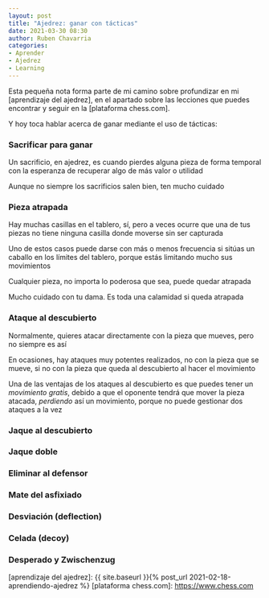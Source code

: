 ```yaml
---
layout: post
title: "Ajedrez: ganar con tácticas"
date: 2021-03-30 08:30
author: Ruben Chavarria
categories: 
- Aprender
- Ajedrez
- Learning
---
```


Esta pequeña nota forma parte de mi camino sobre profundizar en mi
[aprendizaje del ajedrez], en el apartado sobre las lecciones que puedes
encontrar y seguir en la [plataforma chess.com].

Y hoy toca hablar acerca de ganar mediante el uso de tácticas:

<!-- more -->

### Sacrificar para ganar

Un sacrificio, en ajedrez, es cuando pierdes alguna pieza de forma temporal con
la esperanza de recuperar algo de más valor o utilidad

Aunque no siempre los sacrificios salen bien, ten mucho cuidado

### Pieza atrapada

Hay muchas casillas en el tablero, sí, pero a veces ocurre que una de tus piezas
no tiene ninguna casilla donde moverse sin ser capturada

Uno de estos casos puede darse con más o menos frecuencia si sitúas un caballo
en los límites del tablero, porque estás limitando mucho sus movimientos

Cualquier pieza, no importa lo poderosa que sea, puede quedar atrapada

Mucho cuidado con tu dama. Es toda una calamidad si queda atrapada

### Ataque al descubierto

Normalmente, quieres atacar directamente con la pieza que mueves, pero no siempre
es así

En ocasiones, hay ataques muy potentes realizados, no con la pieza que se mueve,
si no con la pieza que queda al descubierto al hacer el movimiento

Una de las ventajas de los ataques al descubierto es que puedes tener un
*movimiento gratis*, debido a que el oponente tendrá que mover la pieza atacada,
*perdiendo* así un movimiento, porque no puede gestionar dos ataques a la vez

### Jaque al descubierto
### Jaque doble
### Eliminar al defensor
### Mate del asfixiado
### Desviación (deflection)
### Celada (decoy)
### Desperado y Zwischenzug

[aprendizaje del ajedrez]: {{ site.baseurl }}{% post_url 2021-02-18-aprendiendo-ajedrez %}
[plataforma chess.com]: https://www.chess.com
